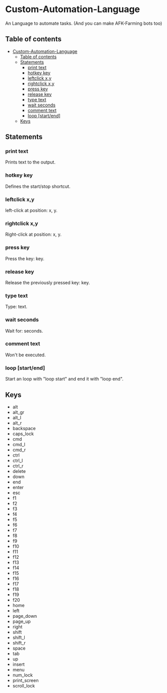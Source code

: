# Custom-Automation-Language

An Language to automate tasks. (And you can make AFK-Farming bots too)
## Table of contents
- [Custom-Automation-Language](#custom-automation-language)
  - [Table of contents](#table-of-contents)
  - [Statements](#statements)
    - [print text](#print-text)
    - [hotkey key](#hotkey-key)
    - [leftclick x,y](#leftclick-xy)
    - [rightclick x,y](#rightclick-xy)
    - [press key](#press-key)
    - [release key](#release-key)
    - [type text](#type-text)
    - [wait seconds](#wait-seconds)
    - [comment text](#comment-text)
    - [loop [start/end]](#loop-startend)
  - [Keys](#keys)
## Statements
### print text
Prints text to the output.
### hotkey key
Defines the start/stop shortcut.
### leftclick x,y
left-click at position: x, y.
### rightclick x,y
Right-click at position: x, y.
### press key
Press the key: key.
### release key
Release the previously pressed key: key.
### type text
Type: text.
### wait seconds
Wait for: seconds.
### comment text
Won't be executed.
### loop [start/end]
Start an loop with "loop start" and end it with "loop end".
## Keys
- alt
- alt_gr
- alt_l
- alt_r
- backspace
- caps_lock
- cmd
- cmd_l
- cmd_r
- ctrl
- ctrl_l
- ctrl_r
- delete
- down
- end
- enter
- esc
- f1
- f2
- f3
- f4
- f5
- f6
- f7
- f8
- f9
- f10
- f11
- f12
- f13
- f14
- f15
- f16
- f17
- f18
- f19
- f20
- home
- left
- page_down
- page_up
- right
- shift
- shift_l
- shift_r
- space
- tab
- up
- insert
- menu
- num_lock
- print_screen
- scroll_lock
